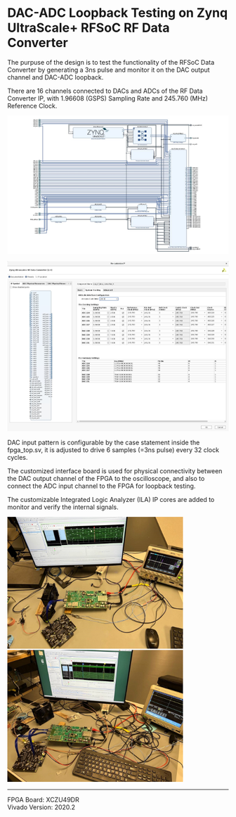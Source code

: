 # DAC-ADC Loopback Testing on Zynq UltraScale+ RFSoC RF Data Converter

The purpuse of the design is to test the functionality of the RFSoC Data Converter by generating a 3ns pulse and monitor it on the DAC output channel and DAC-ADC loopback.

There are 16 channels connected to DACs and ADCs of the RF Data Converter IP, with 1.96608 (GSPS) Sampling Rate and 245.760 (MHz) Reference Clock.

<p align="center">  
<img src="BD_01.JPG" width=1000>  

<p align="center">   
<img src="IP_01.JPG" width=700>  
  
DAC input pattern is configurable by the case statement inside the fpga_top.sv, it is adjusted to drive 6 samples (=3ns pulse) every 32 clock cycles.

The customized interface board is used for physical connectivity between the DAC output channel of the FPGA to the oscilloscope, and also to connect the ADC input channel to the FPGA for loopback testing.

The customizable Integrated Logic Analyzer (ILA) IP cores are added to monitor and verify the internal signals.

<img src="PIC_01.jpg" width=400>  <img src="PIC_02.jpg" width=400>  
  
  
-----------------------------------------------------------------------
FPGA Board: XCZU49DR
\
Vivado Version: 2020.2
